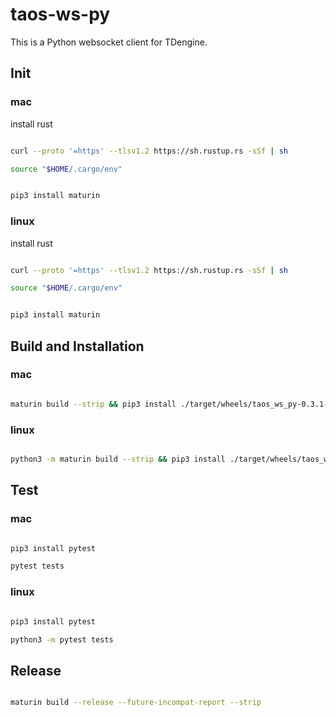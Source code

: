 # taos-ws-py

This is a Python websocket client for TDengine.

## Init

### mac

install rust

```bash

curl --proto '=https' --tlsv1.2 https://sh.rustup.rs -sSf | sh

source "$HOME/.cargo/env"

```

```bash

pip3 install maturin

```

### linux

install rust

```bash

curl --proto '=https' --tlsv1.2 https://sh.rustup.rs -sSf | sh

source "$HOME/.cargo/env"

```

```bash

pip3 install maturin

```

## Build and Installation

### mac

```bash

maturin build --strip && pip3 install ./target/wheels/taos_ws_py-0.3.1-cp37-abi3-macosx_10_7_x86_64.whl --force-reinstall

```

### linux

```bash

python3 -m maturin build --strip && pip3 install ./target/wheels/taos_ws_py-0.3.1-cp37-abi3-manylinux_2_31_x86_64.whl --force-reinstall

```

## Test

### mac

```bash

pip3 install pytest

pytest tests

```

### linux

```bash

pip3 install pytest

python3 -m pytest tests

```

## Release

```bash

maturin build --release --future-incompat-report --strip
    
```